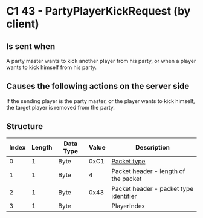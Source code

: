 # C1 43 - PartyPlayerKickRequest (by client)

## Is sent when

A party master wants to kick another player from his party, or when a player wants to kick himself from his party.

## Causes the following actions on the server side

If the sending player is the party master, or the player wants to kick himself, the target player is removed from the party.

## Structure

| Index | Length | Data Type | Value | Description |
|-------|--------|-----------|-------|-------------|
| 0 | 1 |   Byte   | 0xC1  | [Packet type](PacketTypes.md) |
| 1 | 1 |    Byte   |   4   | Packet header - length of the packet |
| 2 | 1 |    Byte   | 0x43  | Packet header - packet type identifier |
| 3 | 1 | Byte |  | PlayerIndex |